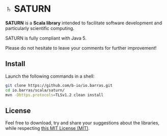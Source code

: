# ♄ SATURN

**SATURN** is a **Scala library** intended to facilitate software development and particularly
scientific computing.

SATURN is fully compliant with Java 5.

Please do not hesitate to leave your comments for further improvement!


## Install

Launch the following commands in a shell:
~~~bash
git clone https://github.com/b-io/io.barras.git
cd io.barras/scala/saturn/
mvn -Dhttps.protocols=TLSv1.2 clean install
~~~


## License

Feel free to download, try and share your suggestions about the libraries,
while respecting [this MIT License (MIT)][license].

[license]: <LICENSE>
